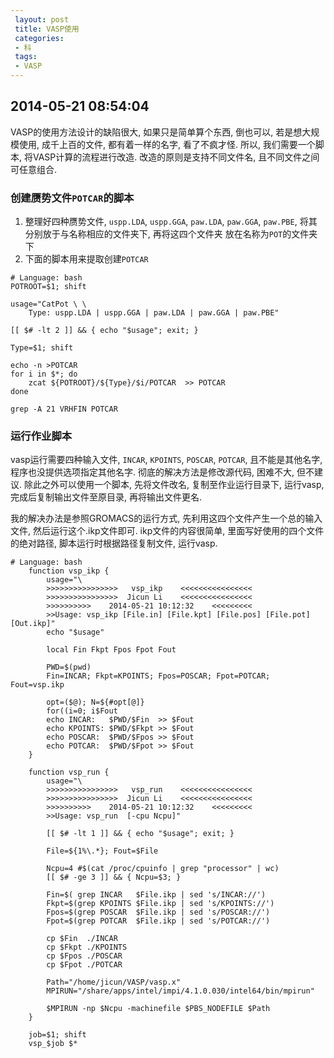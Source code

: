 ```yaml
---
 layout: post
 title: VASP使用
 categories: 
 - 科
 tags:
 - VASP
---
```



## 2014-05-21 08:54:04

VASP的使用方法设计的缺陷很大, 如果只是简单算个东西, 倒也可以, 若是想大规模使用, 成千上百的文件, 都有着一样的名字, 看了不疯才怪. 
所以, 我们需要一个脚本, 将VASP计算的流程进行改造. 改造的原则是支持不同文件名, 且不同文件之间可任意组合.

### 创建赝势文件`POTCAR`的脚本

1. 整理好四种赝势文件, `uspp.LDA`, `uspp.GGA`, `paw.LDA`, `paw.GGA`, `paw.PBE`, 将其分别放于与名称相应的文件夹下, 再将这四个文件夹
放在名称为`POT`的文件夹下
2. 下面的脚本用来提取创建`POTCAR`

<pre class="line-numbers" data-start="0"><code class="language-bash"># Language: bash
POTROOT=$1; shift

usage="CatPot \<Type\> \<Elements...\>
	Type: uspp.LDA | uspp.GGA | paw.LDA | paw.GGA | paw.PBE"

[[ $# -lt 2 ]] && { echo "$usage"; exit; }

Type=$1; shift

echo -n >POTCAR
for i in $*; do
	zcat ${POTROOT}/${Type}/$i/POTCAR  >> POTCAR
done

grep -A 21 VRHFIN POTCAR
</code></pre>

### 运行作业脚本

vasp运行需要四种输入文件, `INCAR`, `KPOINTS`, `POSCAR`, `POTCAR`, 且不能是其他名字, 程序也没提供选项指定其他名字.
彻底的解决方法是修改源代码, 困难不大, 但不建议. 除此之外可以使用一个脚本, 
先将文件改名, 复制至作业运行目录下, 运行vasp, 完成后复制输出文件至原目录, 再将输出文件更名.

我的解决办法是参照GROMACS的运行方式, 先利用这四个文件产生一个总的输入文件, 然后运行这个.ikp文件即可. 
ikp文件的内容很简单, 里面写好使用的四个文件的绝对路径, 脚本运行时根据路径复制文件, 运行vasp.

<pre class="line-numbers" data-start="0"><code class="language-bash"># Language: bash
	function vsp_ikp {
		usage="\
		>>>>>>>>>>>>>>>>   vsp_ikp    <<<<<<<<<<<<<<<<
		>>>>>>>>>>>>>>>>  Jicun Li    <<<<<<<<<<<<<<<<
		>>>>>>>>>>    2014-05-21 10:12:32    <<<<<<<<<
		>>Usage: vsp_ikp [File.in] [File.kpt] [File.pos] [File.pot] [Out.ikp]"
		echo "$usage"
	
		local Fin Fkpt Fpos Fpot Fout
	
		PWD=$(pwd)
		Fin=INCAR; Fkpt=KPOINTS; Fpos=POSCAR; Fpot=POTCAR; Fout=vsp.ikp
	
		opt=($@); N=${#opt[@]}
		for((i=0; i<N; i++)); do
			arg=${opt[$i]##*\.}
			[[ $arg =~ in ]]  && { Fin=${opt[$i]};  }
			[[ $arg =~ kpt ]] && { Fkpt=${opt[$i]}; }
			[[ $arg =~ pos ]] && { Fpos=${opt[$i]}; }
			[[ $arg =~ pot ]] && { Fpot=${opt[$i]}; }
			[[ $arg =~ ikp ]] && { Fout=${opt[$i]}; }
		done
	
		echo
		echo Ouput ikp File: $Fout
	
		echo -n >$Fout
		echo INCAR:   $PWD/$Fin  >> $Fout
		echo KPOINTS: $PWD/$Fkpt >> $Fout
		echo POSCAR:  $PWD/$Fpos >> $Fout
		echo POTCAR:  $PWD/$Fpot >> $Fout
	}
	
	function vsp_run {
		usage="\
		>>>>>>>>>>>>>>>>   vsp_run    <<<<<<<<<<<<<<<<
		>>>>>>>>>>>>>>>>  Jicun Li    <<<<<<<<<<<<<<<<
		>>>>>>>>>>    2014-05-21 10:12:32    <<<<<<<<<
		>>Usage: vsp_run <File.ikp> [-cpu Ncpu]"
	
		[[ $# -lt 1 ]] && { echo "$usage"; exit; }
	
		File=${1%\.*}; Fout=$File
	
		Ncpu=4 #$(cat /proc/cpuinfo | grep "processor" | wc)
		[[ $# -ge 3 ]] && { Ncpu=$3; }
	
		Fin=$( grep INCAR   $File.ikp | sed 's/INCAR://')
		Fkpt=$(grep KPOINTS $File.ikp | sed 's/KPOINTS://')
		Fpos=$(grep POSCAR  $File.ikp | sed 's/POSCAR://')
		Fpot=$(grep POTCAR  $File.ikp | sed 's/POTCAR://')
	
		cp $Fin  ./INCAR
		cp $Fkpt ./KPOINTS
		cp $Fpos ./POSCAR
		cp $Fpot ./POTCAR
	
		Path="/home/jicun/VASP/vasp.x"
		MPIRUN="/share/apps/intel/impi/4.1.0.030/intel64/bin/mpirun"
	
		$MPIRUN -np $Ncpu -machinefile $PBS_NODEFILE $Path
	}
	
	job=$1; shift
	vsp_$job $*
</code></pre>
